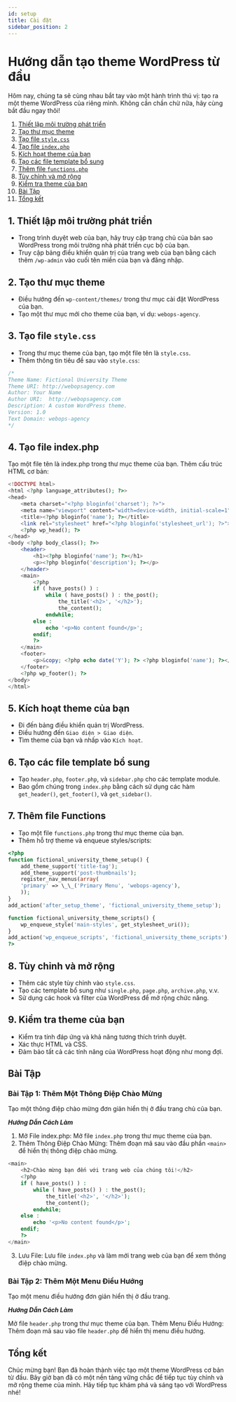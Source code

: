 ```yaml
---
id: setup
title: Cài đặt
sidebar_position: 2
---
```


# Hướng dẫn tạo theme WordPress từ đầu

Hôm nay, chúng ta sẽ cùng nhau bắt tay vào một hành trình thú vị: tạo ra một theme WordPress của riêng mình. Không cần chần chừ nữa, hãy cùng bắt đầu ngay thôi!

1. [Thiết lập môi trường phát triển](#1-thiết-lập-môi-trường-phát-triển)
2. [Tạo thư mục theme](#2-tạo-thư-mục-theme)
3. [Tạo file `style.css`](#3-tạo-file-stylecss)
4. [Tạo file `index.php`](#4-tạo-file-indexphp)
5. [Kích hoạt theme của bạn](#5-kích-hoạt-theme-của-bạn)
6. [Tạo các file template bổ sung](#6-tạo-các-file-template-bổ-sung)
7. [Thêm file `functions.php`](#7-thêm-file-functionsphp)
8. [Tùy chỉnh và mở rộng](#8-tùy-chỉnh-và-mở-rộng)
9. [Kiểm tra theme của bạn](#9-kiểm-tra-theme-của-bạn)
10. [Bài Tập](#bài-tập)
11. [Tổng kết](#tổng-kết)

## 1. Thiết lập môi trường phát triển

-   Trong trình duyệt web của bạn, hãy truy cập trang chủ của bản sao WordPress trong môi trường nhà phát triển cục bộ của bạn.
-   Truy cập bảng điều khiển quản trị của trang web của bạn bằng cách thêm `/wp-admin` vào cuối tên miền của bạn và đăng nhập.

## 2. Tạo thư mục theme

-   Điều hướng đến `wp-content/themes/` trong thư mục cài đặt WordPress của bạn.
-   Tạo một thư mục mới cho theme của bạn, ví dụ: `webops-agency`.

## 3. Tạo file `style.css`

-   Trong thư mục theme của bạn, tạo một file tên là `style.css`.
-   Thêm thông tin tiêu đề sau vào `style.css`:

```css
/*
Theme Name: Fictional University Theme
Theme URI: http://webopsagency.com
Author: Your Name
Author URI:  http://webopsagency.com
Description: A custom WordPress theme.
Version: 1.0
Text Domain: webops-agency
*/
```

## 4. Tạo file index.php

Tạo một file tên là index.php trong thư mục theme của bạn.
Thêm cấu trúc HTML cơ bản:

```php
<!DOCTYPE html>
<html <?php language_attributes(); ?>>
<head>
    <meta charset="<?php bloginfo('charset'); ?>">
    <meta name="viewport" content="width=device-width, initial-scale=1">
    <title><?php bloginfo('name'); ?></title>
    <link rel="stylesheet" href="<?php bloginfo('stylesheet_url'); ?>">
    <?php wp_head(); ?>
</head>
<body <?php body_class(); ?>>
    <header>
        <h1><?php bloginfo('name'); ?></h1>
        <p><?php bloginfo('description'); ?></p>
    </header>
    <main>
        <?php
        if ( have_posts() ) :
            while ( have_posts() ) : the_post();
                the_title('<h2>', '</h2>');
                the_content();
            endwhile;
        else :
            echo '<p>No content found</p>';
        endif;
        ?>
    </main>
    <footer>
        <p>&copy; <?php echo date('Y'); ?> <?php bloginfo('name'); ?></p>
    </footer>
    <?php wp_footer(); ?>
</body>
</html>
```

## 5. Kích hoạt theme của bạn

-   Đi đến bảng điều khiển quản trị WordPress.
-   Điều hướng đến `Giao diện > Giao diện`.
-   Tìm theme của bạn và nhấp vào `Kích hoạt`.

## 6. Tạo các file template bổ sung

-   Tạo `header.php`, `footer.php`, và `sidebar.php` cho các template module.
-   Bao gồm chúng trong `index.php` bằng cách sử dụng các hàm `get_header()`, `get_footer()`, và `get_sidebar()`.

## 7. Thêm file Functions

-   Tạo một file `functions.php` trong thư mục theme của bạn.
-   Thêm hỗ trợ theme và enqueue styles/scripts:

```php
<?php
function fictional_university_theme_setup() {
    add_theme_support('title-tag');
    add_theme_support('post-thumbnails');
    register_nav_menus(array(
    'primary' => \_\_('Primary Menu', 'webops-agency'),
    ));
}
add_action('after_setup_theme', 'fictional_university_theme_setup');

function fictional_university_theme_scripts() {
    wp_enqueue_style('main-styles', get_stylesheet_uri());
}
add_action('wp_enqueue_scripts', 'fictional_university_theme_scripts');
?>
```

## 8. Tùy chỉnh và mở rộng

-   Thêm các style tùy chỉnh vào `style.css`.
-   Tạo các template bổ sung như `single.php`, `page.php`, `archive.php`, v.v.
-   Sử dụng các hook và filter của WordPress để mở rộng chức năng.

## 9. Kiểm tra theme của bạn

-   Kiểm tra tính đáp ứng và khả năng tương thích trình duyệt.
-   Xác thực HTML và CSS.
-   Đảm bảo tất cả các tính năng của WordPress hoạt động như mong đợi.

## Bài Tập

### Bài Tập 1: Thêm Một Thông Điệp Chào Mừng

Tạo một thông điệp chào mừng đơn giản hiển thị ở đầu trang chủ của bạn.

**_Hướng Dẫn Cách Làm_**

1. Mở File index.php: Mở file `index.php` trong thư mục theme của bạn.
2. Thêm Thông Điệp Chào Mừng: Thêm đoạn mã sau vào đầu phần `<main>` để hiển thị thông điệp chào mừng.

```php
<main>
    <h2>Chào mừng bạn đến với trang web của chúng tôi!</h2>
    <?php
    if ( have_posts() ) :
        while ( have_posts() ) : the_post();
            the_title('<h2>', '</h2>');
            the_content();
        endwhile;
    else :
        echo '<p>No content found</p>';
    endif;
    ?>
</main>
```

3. Lưu File: Lưu file `index.php` và làm mới trang web của bạn để xem thông điệp chào mừng.

### Bài Tập 2: Thêm Một Menu Điều Hướng

Tạo một menu điều hướng đơn giản hiển thị ở đầu trang.

**_Hướng Dẫn Cách Làm_**

Mở file `header.php` trong thư mục theme của bạn.
Thêm Menu Điều Hướng: Thêm đoạn mã sau vào file `header.php` để hiển thị menu điều hướng.

## Tổng kết

Chúc mừng bạn! Bạn đã hoàn thành việc tạo một theme WordPress cơ bản từ đầu. Bây giờ bạn đã có một nền tảng vững chắc để tiếp tục tùy chỉnh và mở rộng theme của mình. Hãy tiếp tục khám phá và sáng tạo với WordPress nhé!
